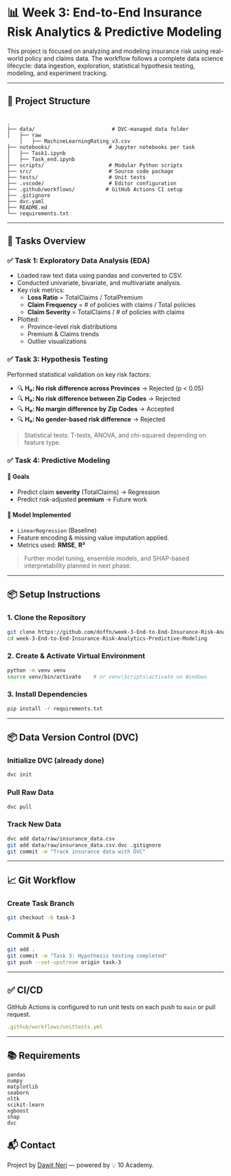 # 📊 Week 3: End-to-End Insurance Risk Analytics & Predictive Modeling

This project is focused on analyzing and modeling insurance risk using real-world policy and claims data. The workflow follows a complete data science lifecycle: data ingestion, exploration, statistical hypothesis testing, modeling, and experiment tracking.

---

## 🚀 Project Structure

```

.
├── data/                         # DVC-managed data folder
│   ├── raw
    │   ├── MachineLearningRating_v3.csv
├── notebooks/                   # Jupyter notebooks per task
│   ├── Task1.ipynb
│   ├── Task_end.ipynb
├── scripts/                     # Modular Python scripts
├── src/                         # Source code package
├── tests/                       # Unit tests
├── .vscode/                     # Editor configuration
├── .github/workflows/          # GitHub Actions CI setup
├── .gitignore
├── dvc.yaml
├── README.md
└── requirements.txt

````

---

## 📂 Tasks Overview

### ✅ Task 1: Exploratory Data Analysis (EDA)
- Loaded raw text data using pandas and converted to CSV.
- Conducted univariate, bivariate, and multivariate analysis.
- Key risk metrics:
  - **Loss Ratio** = TotalClaims / TotalPremium
  - **Claim Frequency** = # of policies with claims / Total policies
  - **Claim Severity** = TotalClaims / # of policies with claims
- Plotted:
  - Province-level risk distributions
  - Premium & Claims trends
  - Outlier visualizations

### ✅ Task 3: Hypothesis Testing
Performed statistical validation on key risk factors:
- 🔍 **H₀: No risk difference across Provinces** → Rejected (p < 0.05)
- 🔍 **H₀: No risk difference between Zip Codes** → Rejected
- 🔍 **H₀: No margin difference by Zip Codes** → Accepted
- 🔍 **H₀: No gender-based risk difference** → Rejected

> Statistical tests: T-tests, ANOVA, and chi-squared depending on feature type.

### ✅ Task 4: Predictive Modeling
#### 🎯 Goals
- Predict claim **severity** (TotalClaims) → Regression
- Predict risk-adjusted **premium** → Future work

#### 🔧 Model Implemented
- `LinearRegression` (Baseline)
- Feature encoding & missing value imputation applied.
- Metrics used: **RMSE**, **R²**

> Further model tuning, ensemble models, and SHAP-based interpretability planned in next phase.

---

## 📦 Setup Instructions

### 1. Clone the Repository
```bash
git clone https://github.com/doffn/week-3-End-to-End-Insurance-Risk-Analytics-Predictive-Modeling.git
cd week-3-End-to-End-Insurance-Risk-Analytics-Predictive-Modeling
````

### 2. Create & Activate Virtual Environment

```bash
python -m venv venv
source venv/bin/activate    # or venv\Scripts\activate on Windows
```

### 3. Install Dependencies

```bash
pip install -r requirements.txt
```

---

## 📦 Data Version Control (DVC)

### Initialize DVC (already done)

```bash
dvc init
```

### Pull Raw Data

```bash
dvc pull
```

### Track New Data

```bash
dvc add data/raw/insurance_data.csv
git add data/raw/insurance_data.csv.dvc .gitignore
git commit -m "Track insurance data with DVC"
```

---

## 📈 Git Workflow

### Create Task Branch

```bash
git checkout -b task-3
```

### Commit & Push

```bash
git add .
git commit -m "Task 3: Hypothesis testing completed"
git push --set-upstream origin task-3
```

---

## ✅ CI/CD

GitHub Actions is configured to run unit tests on each push to `main` or pull request.

```yaml
.github/workflows/unittests.yml
```

---

## 📚 Requirements

```
pandas
numpy
matplotlib
seaborn
nltk
scikit-learn
xgboost
shap
dvc
```



## 📬 Contact

Project by [Dawit Neri](https://github.com/doffn) — powered by 💡 10 Academy.

```
